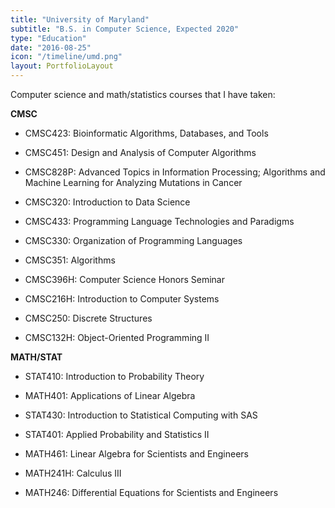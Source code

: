 ```yaml
---
title: "University of Maryland"
subtitle: "B.S. in Computer Science, Expected 2020"
type: "Education"
date: "2016-08-25"
icon: "/timeline/umd.png"
layout: PortfolioLayout
---
```



Computer science and math/statistics courses that I have taken:

**CMSC**

- CMSC423: Bioinformatic Algorithms, Databases, and Tools
- CMSC451: Design and Analysis of Computer Algorithms

- CMSC828P: Advanced Topics in Information Processing; Algorithms and Machine Learning for Analyzing Mutations in Cancer
- CMSC320: Introduction to Data Science

- CMSC433: Programming Language Technologies and Paradigms

- CMSC330: Organization of Programming Languages
- CMSC351: Algorithms
- CMSC396H: Computer Science Honors Seminar

- CMSC216H: Introduction to Computer Systems
- CMSC250: Discrete Structures

- CMSC132H: Object-Oriented Programming II

**MATH/STAT**

- STAT410: Introduction to Probability Theory
- MATH401: Applications of Linear Algebra

- STAT430: Introduction to Statistical Computing with SAS
- STAT401: Applied Probability and Statistics II

- MATH461: Linear Algebra for Scientists and Engineers
- MATH241H: Calculus III
- MATH246: Differential Equations for Scientists and Engineers


